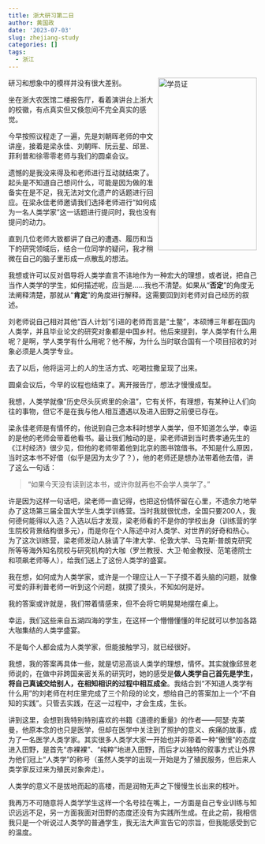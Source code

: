```yaml
---
title: 浙大研习第二日
author: 黄国政
date: '2023-07-03'
slug: zhejiang-study
categories: []
tags:
  - 浙江
---
```


<!--more-->

<img src="/images/posts/2023/07/07-03-xueyuanzheng.jpg" align="right" alt="学员证" width="200px" height="350px"/>

研习和想象中的模样并没有很大差别。

坐在浙大农医馆二楼报告厅，看着演讲台上浙大的校徽，有点真实但又倏忽间不完全真实的感觉。

今早按照议程走了一遍，先是刘朝晖老师的中文讲座，接着是梁永佳、刘朝晖、阮云星、邱昱、菲利普和徐零零老师与我们的圆桌会议。

遗憾的是我没来得及和老师进行互动就结束了。起头是不知道自己想问什么，可能是因为做的准备实在是不足，我无法对文化遗产的话题进行回应。在梁永佳老师邀请我们选择老师进行“如何成为一名人类学家”这一话题进行提问时，我也没有提问的动力。

直到几位老师大致都讲了自己的遭遇、履历和当下的研究领域后，结合一位同学的疑问，我才稍微在自己的脑子里形成一点散乱的想法。

我想或许可以反对倡导将人类学直言不讳地作为一种宏大的理想，或者说，把自己当作人类学的学生，如何描述呢，应当是……我也不清楚。如果从“**否定**”的角度无法阐释清楚，那就从“**肯定**”的角度进行解释。这需要回到刘老师对自己经历的叙述。

刘老师说自己相对其他“百人计划”引进的老师而言是“土鳖”，本硕博三年都在国内人类学，并且毕业论文的研究对象都是中国乡村。他后来提到，学人类学有什么用呢？是啊，学人类学有什么用呢？他不解，为什么当时联合国有一个项目招收的对象必须是人类学专业。

去了以后，他将运河上的人的生活方式、吃喝拉撒呈现了出来。

圆桌会议后，今早的议程也结束了。离开报告厅，想法才慢慢成型。

我想，人类学就像“历史尽头灰烬里的余温”，它有关怀，有理想，有某种让人们向往的事物，但它不是在我与他人相互遭遇以及进入田野之前便已存在。

梁永佳老师是有情怀的，他说到自己念本科时想学人类学，但不知道怎么学，幸运的是他的老师会带着他看书。最让我们触动的是，梁老师讲到当时费孝通先生的《江村经济》很少见，但他的老师带着他到北京的图书馆借书。不知是什么原因，当时这本书不好借（似乎是因为太少了？），他的老师还是想办法带着他去借，讲了这么一句话：

> “如果今天没有读到这本书，或许你就再也不会学人类学了。”

许是因为这样一句话吧，梁老师一直记得，也把这份情怀留在心里，不遗余力地举办了这场第三届全国大学生人类学训练营。当时我就很忧虑，全国只要200人，我何德何能得以入选？入选以后才发现，梁老师看的不是你的学校出身（训练营的学生院校背景结构很多元），而是你在个人陈述中对人类学、对世界的好奇和热心。为了这次训练营，梁老师发动人脉请了牛津大学、伦敦大学、马克斯·普朗克研究所等等海外知名院校与研究机构的大咖（罗兰教授、大卫·帕金教授、范笔德院士和项飙老师等人），给我们送上了这份人类学的盛宴。

我在想，如何成为人类学家，或许是一个理应让人一下子摸不着头脑的问题，就像可爱的菲利普老师一听到这个问题，就摸了摸头，不知如何是好。

我的答案或许就是，我们带着情感来，但不会将它明晃晃地摆在桌上。

幸运，我们这些来自五湖四海的学生，在这样一个懵懵懂懂的年纪就可以参加各路大咖集结的人类学盛宴。

不是每个人都会成为人类学家，但能接触学习，就已经很好。

我想，我的答案再具体一些，就是切忌高谈人类学的理想，情怀。其实就像邱昱老师说的，在做中非跨国亲密关系的研究时，她的感受是**做人类学自己首先是学生，将自己真诚交给别人，在相知相识的过程中相互成全**。我结合到“不知道人类学有什么用”的刘老师在村庄里完成了三个阶段的论文，想给自己的答案加上一个“不自知的实践”。只管去实践，在这一过程中，才会生成，生长。

讲到这里，会想到我特别特别喜欢的书籍《道德的重量》的作者——阿瑟·克莱曼，他原本念的也只是医学，但却在医学中关注到了照护的意义、疾痛的故事，成为了一名医学人类学家。其实很多人类学大家一开始也并非带着一种“傲慢”的态度进入田野，是首先“赤裸裸”、“纯粹”地进入田野，而后才以独特的叙事方式让外界为他们冠上“人类学”的称号（虽然人类学的出现一开始是为了殖民服务，但后来人类学家反过来为殖民对象奔走）。

人类学的意义不是拔地而起的高楼，而是润物无声之下慢慢生长出来的枝叶。

我再万不可随意将人类学学生这样一个名号挂在嘴上，一方面是自己专业训练与知识远远不足，另一方面我面对田野的态度还没有为实践所生成。在此之前，我相信我只是一个听说过人类学的普通学生，我无法大声宣告它的宗旨，但我能感受到它的温度。